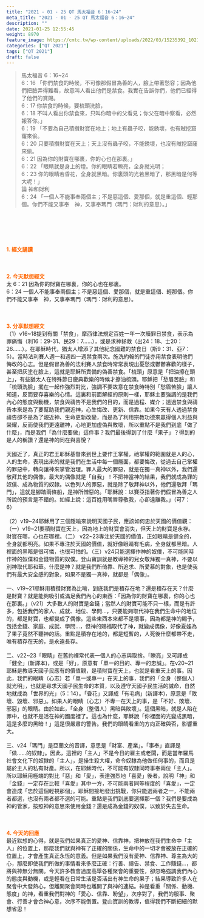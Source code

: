 ```yaml
---
title: "2021 - 01 - 25 QT 馬太福音 6：16~24"
meta_title: "2021 - 01 - 25 QT 馬太福音 6：16~24"
description: ""
date: 2021-01-25 12:55:45
weight: 8970
feature_image: https://cmtc.tw/wp-content/uploads/2022/03/15235392_10211799862337740_180693556567566654_o-1.webp
categories: ["QT 2021"]
tags: ["QT 2021"]
draft: false
---
```


<blockquote>馬太福音 6：16~24<br />
6：16 「你們禁食的時候，不可像那假冒為善的人，臉上帶著愁容；因為他們把臉弄得難看，故意叫人看出他們是禁食。我實在告訴你們，他們已經得了他們的賞賜。<br />
6：17 你禁食的時候，要梳頭洗臉，<br />
6：18 不叫人看出你禁食來，只叫你暗中的父看見；你父在暗中察看，必然報答你。」<br />
6：19 「不要為自己積攢財寶在地上；地上有蟲子咬，能銹壞，也有賊挖窟窿來偷。<br />
6：20 只要積攢財寶在天上；天上沒有蟲子咬，不能銹壞，也沒有賊挖窟窿來偷。<br />
6：21 因為你的財寶在哪裏，你的心也在那裏。」<br />
6：22 「眼睛就是身上的燈。你的眼睛若瞭亮，全身就光明；<br />
6：23 你的眼睛若昏花，全身就黑暗。你裏頭的光若黑暗了，那黑暗是何等大呢！」<br />
論 神和財利<br />
6：24 「一個人不能事奉兩個主；不是惡這個、愛那個，就是重這個、輕那個。你們不能又事奉　神，又事奉瑪門（瑪門：財利的意思）。」</blockquote><br />
&nbsp;<br />
<br />
&nbsp;<br />
<br />
<span style="color: #ff6600;"><strong>1. </strong><strong>經文誦讀</strong></span><br />
<br />
<span style="color: #ff6600;"><strong> </strong></span><br />
<br />
<span style="color: #ff6600;"><strong>2. 今天默想</strong><strong>經文<br />
</strong></span>太 6：21 因為你的財寶在哪裏，你的心也在那裏。<br />
6：24 一個人不能事奉兩個主；不是惡這個、愛那個，就是重這個、輕那個。你們不能又事奉　神，又事奉瑪門（瑪門：財利的意思）。<br />
<br />
&nbsp;<br />
<br />
<span style="color: #ff6600;"><strong>3. 分享默想經文<br />
</strong></span>（1）v16~18提到有關「禁食」，摩西律法規定百姓一年一次贖罪日禁食，表示為罪痛悔（利16：29-31、民29：7……），或是求神拯救（出24：18、士20：26……）。在耶穌時代，猶太人增添了其他紀念國難的禁食日（斯9：31、亞7：5）。當時法利賽人週一和週四一週禁食兩次。施洗約翰的門徒亦用禁食表明他們悔改的心志。但是假冒為善的法利賽人禁食時常常表現出憂愁或鬱鬱寡歡的樣子，甚至把灰塗在臉上，這就是耶穌所責備的偽善禁食。「梳頭」原意是「把油擦在頭上」，有些猶太人在特殊節日慶典歡樂的時候才擦油梳頭。耶穌把「愁眉苦臉」和「梳頭洗臉」擺在一起作強烈對比，強調不要故意在禁食時特別「愁眉苦臉」讓人知道，反而要存喜樂的心情。這裏和前面解經的原則一樣，耶穌主要強調的是我們內心的態度與動機，禁食與禱告不是我們的目的，而是過程、媒介；透過禁食與禱告本來是為了要幫助我們親近神，心生悔改、更新、信靠。如果今天有人透過禁食禱告卻不是為了親近神、生命更新改變，而是為了利用宗教功德來贏得個人利益與榮耀，反而使我們更遠離神，心地更加虛偽與敗壞，所以重點不是我們到底「做了什麼」，而是我們「為什麼要做」這件事？我們最後得到了什麼「果子」？得到的是人的稱讚？還是神的同在與喜悅？<br />
<br />
天國近了，真正的君王耶穌基督來到世上要作王掌權，祂掌權的範圍就是人的心，人的生命，表現出來的就是我們在生活中每一個層面，都要悔改，從過去自己掌權的罪惡中，轉向讓神來掌管治理。罪人最大的罪惡，就是在獨一真神以外，我們還敬拜其他的偶像，最大的偶像就是「自我」！不把神當神的結果，我們就成為罪的奴僕、成為物質的奴隸。以色列人的罪惡，就是除了敬拜神以外，他們還敬拜「瑪門」，這就是腳踏兩條船，是神所憎惡的。「耶穌說：以賽亞指著你們假冒為善之人所說的預言是不錯的。如經上說：這百姓用嘴唇尊敬我，心卻遠離我。」（可7：6）<br />
<br />
（2）v19~24耶穌用了三個隱喻來說明天國子民，應該如何忠於天國的價值觀：（一）v19~21要積財寶在天上，因為地上的財寶會消失，但天上的財寶是永存。財寶在哪，心也在哪裡。（二） v22~23專注於天國的價值，正如眼睛是健全的，全身就都明亮。如果不專注於天國的價值，就好像眼睛有毛病，全身就都黑暗。人裡面的黑暗是很可憐，也很可怕的。（三）v24只能選擇作神的奴僕，不可能同時作神的奴僕和金錢物質的奴僕。登山寶訓就是教導神的兒女敬拜獨一真神，不要以別神取代耶和華。什麼是神？就是我們所倚靠、所追求、所愛慕的對象，也是使我們有最大安全感的對象，如果不是獨一真神，就都是「偶像」。<br />
<br />
一、v19~21耶穌用積攢財寶為比喻，到底我們是積存在地？還是積存在天？什麼是財寶？就是能夠吸引或滿足我們內心的東西：「因為你的財寶在哪裏，你的心也在那裏。」（v21）大多數人的財寶是金錢；當然人的財寶可能不只一樣，而是有許多，包括我們的家人、成就、地位、學問…，只要能夠取代神在我們生命中的地位的，都是財寶，也都變成了偶像。這些東西本來都不是壞事，因為都是神的賜予，包括金錢、家庭、成就、學問…，但神的賜福取代了神，就變成偶像，好像夏娃為了果子竟然不聽神的話。重點是積存在地的，都是短暫的，人死後什麼都帶不走，唯有積存在天的，是永遠長存。<br />
<br />
二、v22~23「眼睛」在舊約裡常代表一個人的心志與取捨。「瞭亮」又可譯成「健全」(新譯本)，或是「好」，原意有「單一的目的、專一的忠誠」。在v20~21耶穌是教導天國子民應有的價值觀，是積財寶在天上，也就是看重天上的事。因此，我們的眼睛（心志）若「單一或專一」在天上的事，我們的「全身（整個人）就光明」，也就是尋求天國子民生命的本質，以及遵守天國子民生活的誡命，自然地就成為「世界的光」（5：14）。「昏花」又譯成「有毛病」(新譯本)，原意是「敗壞、毀壞、邪惡」。如果人的眼睛（心志）不專一在天上的事，是「不好、敗壞、邪惡」的眼睛。由於如此，「全身（整個人）黑暗與敗壞」。這個黑暗，就是人陷在罪中，也就不是活在神的國度裡了。這也為什麼，耶穌說「你裡面的光變成黑暗，這是多麼的黑暗！」這是很嚴肅的警告。我們的眼睛看重的方向正確與否，影響重大。<br />
<br />
三、v24「瑪門」是亞蘭文的音譯，意思是「財富、產業」。「事奉」直譯是「做……的奴隸」。因此，這裡的「主人」不是今日的雇主或老闆，而是當年羅馬社會文化下的奴隸的「主人」，是操生殺大權，命令奴隸為他做任何事的，而且是屬於主人的私有財產。所以，在耶穌時代，不可能有奴隸同時事奉兩位「主人」。所以耶穌用極端的對比「惡」和「愛」，表達強烈地「喜愛」後者。說明「神」和「金錢」一定存在比較「喜愛」其中一方，不可能兩者同等程度的「喜愛」，一定會造成「忠於這個輕視那個」。耶穌間接地發出挑戰，你只能選兩者之一，不能兩者都選，也沒有兩者都不選的可能。重點是我們到底要選擇那一個？我們是要成為神的管家，按照神的意思來使用金錢？還是成為金錢的奴僕，以致於失去生命。<br />
<br />
<span style="color: #ff6600;"><strong> </strong></span><br />
<br />
<span style="color: #ff6600;"><strong>4. 今天的回應<br />
</strong></span>最近默想的心得，就是我們如果真正的愛神、信靠神，把神放在我們生命中「主人」的位置上，那麼我們就與神有了正確的關係，生命中的一切才會被放在正確的位置上，才會產生真正永恆的意義。但是如果我們沒有愛神、信靠神、尊主為大的心，那麼即使我們所做的事情看來多麼正確：行善、禱告、禁食、工作賺錢…，都將與神無分無關。今天許多教會過度高舉各種聚會的重要性，卻忽略強調我們內心的態度與動機，或是輕看在日常生活是否活出有神生命的果子；結果導致許多人在聚會中大發熱心，但離開聚會同時也離開了與神的連結。神是看重「關係、動機、態度」的神，看重我們對神的「愛心、信靠、盼望」，次序對了，我們的服事、聚會、行善才會合神心意，次序不能倒置。登山寶訓的教導，值得我們不斷細細的默想省思！<br />
<br />
&nbsp;
        